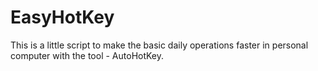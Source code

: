 # EasyHotKey
This is a little script to make the basic daily operations faster in personal computer with the tool - AutoHotKey.
